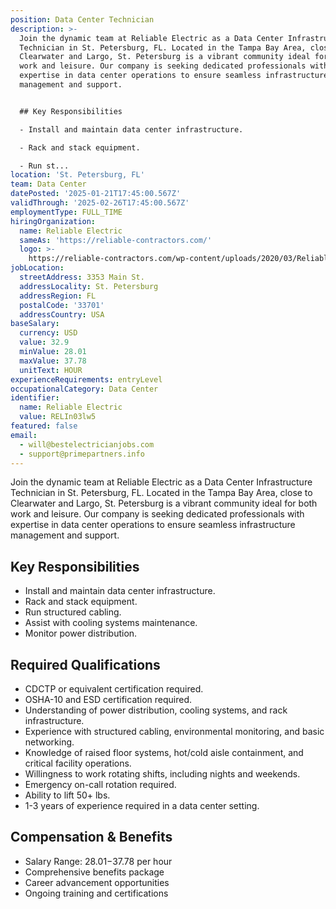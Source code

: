 ```yaml
---
position: Data Center Technician
description: >-
  Join the dynamic team at Reliable Electric as a Data Center Infrastructure
  Technician in St. Petersburg, FL. Located in the Tampa Bay Area, close to
  Clearwater and Largo, St. Petersburg is a vibrant community ideal for both
  work and leisure. Our company is seeking dedicated professionals with
  expertise in data center operations to ensure seamless infrastructure
  management and support.


  ## Key Responsibilities

  - Install and maintain data center infrastructure.

  - Rack and stack equipment.

  - Run st...
location: 'St. Petersburg, FL'
team: Data Center
datePosted: '2025-01-21T17:45:00.567Z'
validThrough: '2025-02-26T17:45:00.567Z'
employmentType: FULL_TIME
hiringOrganization:
  name: Reliable Electric
  sameAs: 'https://reliable-contractors.com/'
  logo: >-
    https://reliable-contractors.com/wp-content/uploads/2020/03/Reliable-Electric-Logo.jpg
jobLocation:
  streetAddress: 3353 Main St.
  addressLocality: St. Petersburg
  addressRegion: FL
  postalCode: '33701'
  addressCountry: USA
baseSalary:
  currency: USD
  value: 32.9
  minValue: 28.01
  maxValue: 37.78
  unitText: HOUR
experienceRequirements: entryLevel
occupationalCategory: Data Center
identifier:
  name: Reliable Electric
  value: RELIn03lw5
featured: false
email:
  - will@bestelectricianjobs.com
  - support@primepartners.info
---
```




Join the dynamic team at Reliable Electric as a Data Center Infrastructure Technician in St. Petersburg, FL. Located in the Tampa Bay Area, close to Clearwater and Largo, St. Petersburg is a vibrant community ideal for both work and leisure. Our company is seeking dedicated professionals with expertise in data center operations to ensure seamless infrastructure management and support.

## Key Responsibilities
- Install and maintain data center infrastructure.
- Rack and stack equipment.
- Run structured cabling.
- Assist with cooling systems maintenance.
- Monitor power distribution.

## Required Qualifications
- CDCTP or equivalent certification required.
- OSHA-10 and ESD certification required.
- Understanding of power distribution, cooling systems, and rack infrastructure.
- Experience with structured cabling, environmental monitoring, and basic networking.
- Knowledge of raised floor systems, hot/cold aisle containment, and critical facility operations.
- Willingness to work rotating shifts, including nights and weekends.
- Emergency on-call rotation required.
- Ability to lift 50+ lbs.
- 1-3 years of experience required in a data center setting.

## Compensation & Benefits
- Salary Range: $28.01-$37.78 per hour
- Comprehensive benefits package
- Career advancement opportunities
- Ongoing training and certifications
